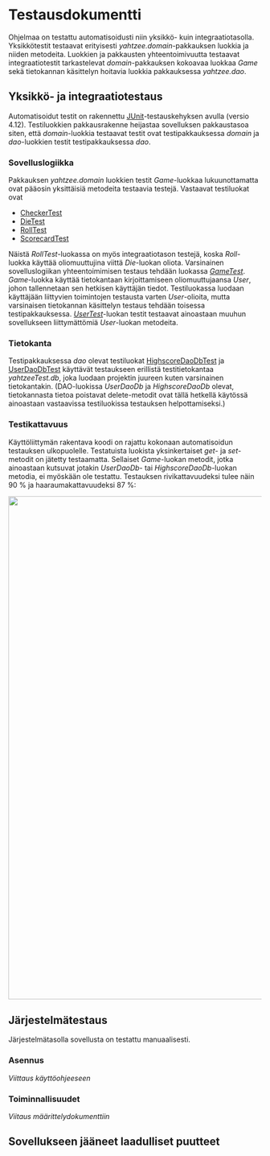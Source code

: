 # Testausdokumentti

Ohjelmaa on testattu automatisoidusti niin yksikkö- kuin integraatiotasolla. Yksikkötestit testaavat erityisesti _yahtzee.domain_-pakkauksen luokkia ja niiden metodeita. Luokkien ja pakkausten yhteentoimivuutta testaavat integraatiotestit tarkastelevat _domain_-pakkauksen kokoavaa luokkaa _Game_ sekä tietokannan käsittelyn hoitavia luokkia pakkauksessa _yahtzee.dao_.

## Yksikkö- ja integraatiotestaus

Automatisoidut testit on rakennettu [JUnit](https://junit.org/junit4/)-testauskehyksen avulla (versio 4.12). Testiluokkien pakkausrakenne heijastaa sovelluksen pakkaustasoa siten, että _domain_-luokkia testaavat testit ovat testipakkauksessa _domain_ ja _dao_-luokkien testit testipakkauksessa _dao_.

### Sovelluslogiikka

Pakkauksen _yahtzee.domain_ luokkien testit _Game_-luokkaa lukuunottamatta ovat pääosin yksittäisiä metodeita testaavia testejä. Vastaavat testiluokat ovat

* [CheckerTest](https://github.com/jenkarper/YahtzeeDesktop/blob/master/Yahtzee/src/test/java/domain/CheckerTest.java)
* [DieTest](https://github.com/jenkarper/YahtzeeDesktop/blob/master/Yahtzee/src/test/java/domain/DieTest.java)
* [RollTest](https://github.com/jenkarper/YahtzeeDesktop/blob/master/Yahtzee/src/test/java/domain/RollTest.java)
* [ScorecardTest](https://github.com/jenkarper/YahtzeeDesktop/blob/master/Yahtzee/src/test/java/domain/ScorecardTest.java)

Näistä _RollTest_-luokassa on myös integraatiotason testejä, koska _Roll_-luokka käyttää oliomuuttujina viittä _Die_-luokan oliota. Varsinainen sovelluslogiikan yhteentoimimisen testaus tehdään luokassa [_GameTest_](https://github.com/jenkarper/YahtzeeDesktop/blob/master/Yahtzee/src/test/java/domain/GameTest.java). _Game_-luokka käyttää tietokantaan kirjoittamiseen oliomuuttujaansa _User_, johon tallennetaan sen hetkisen käyttäjän tiedot. Testiluokassa luodaan käyttäjään liittyvien toimintojen testausta varten _User_-olioita, mutta varsinaisen tietokannan käsittelyn testaus tehdään toisessa testipakkauksessa. [_UserTest_](https://github.com/jenkarper/YahtzeeDesktop/blob/master/Yahtzee/src/test/java/domain/UserTest.java)-luokan testit testaavat ainoastaan muuhun sovellukseen liittymättömiä _User_-luokan metodeita.

### Tietokanta

Testipakkauksessa _dao_ olevat testiluokat [HighscoreDaoDbTest](https://github.com/jenkarper/YahtzeeDesktop/blob/master/Yahtzee/src/test/java/dao/HighscoreDaoDbTest.java) ja [UserDaoDbTest](https://github.com/jenkarper/YahtzeeDesktop/blob/master/Yahtzee/src/test/java/dao/UserDaoDbTest.java) käyttävät testaukseen erillistä testitietokantaa _yahtzeeTest.db_, joka luodaan projektin juureen kuten varsinainen tietokantakin. (DAO-luokissa _UserDaoDb_ ja _HighscoreDaoDb_ olevat, tietokannasta tietoa poistavat delete-metodit ovat tällä hetkellä käytössä ainoastaan vastaavissa testiluokissa testauksen helpottamiseksi.)

### Testikattavuus

Käyttöliittymän rakentava koodi on rajattu kokonaan automatisoidun testauksen ulkopuolelle. Testatuista luokista yksinkertaiset _get_- ja _set_-metodit on jätetty testaamatta. Sellaiset _Game_-luokan metodit, jotka ainoastaan kutsuvat jotakin _UserDaoDb_- tai _HighscoreDaoDb_-luokan metodia, ei myöskään ole testattu. Testauksen rivikattavuudeksi tulee näin 90 % ja haaraumakattavuudeksi 87 %:

<img src="https://github.com/jenkarper/YahtzeeDesktop/blob/master/dokumentaatio/kuvat/testikattavuus.png" width="1000">

## Järjestelmätestaus

Järjestelmätasolla sovellusta on testattu manuaalisesti.

### Asennus

_Viittaus käyttöohjeeseen_

### Toiminnallisuudet

_Viitaus määrittelydokumenttiin_

## Sovellukseen jääneet laadulliset puutteet
